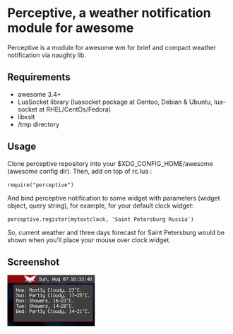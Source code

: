 Perceptive, a weather notification module for awesome
================================

Perceptive is a module for awesome wm for brief and compact
weather notification via naughty lib.

Requirements
------------
- awesome 3.4+
- LuaSocket library (luasocket package at Gentoo, Debian & Ubuntu, lua-socket at RHEL/CentOs/Fedora)
- libxslt
- /tmp directory

Usage
-----
Clone perceptive repository into your $XDG_CONFIG_HOME/awesome (awesome config dir).
Then, add on top of rc.lua :

    require("perceptive")

And bind perceptive notification to some widget with parameters (widget object, query string), for example, for your default clock widget:

    perceptive.register(mytextclock, 'Saint Petersburg Russia')

So, current weather and three days forecast for Saint Petersburg would be shown when you'll place your mouse over clock widget.

Screenshot
-----
![Screenshot][1]

[1]: http://github.com/ioga/perceptive/raw/master/screenshot.png